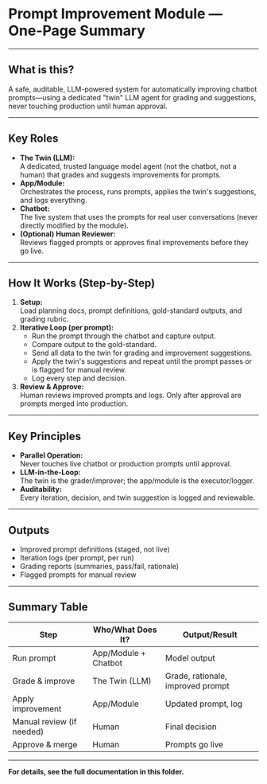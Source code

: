 # Prompt Improvement Module — One-Page Summary

---

## What is this?
A safe, auditable, LLM-powered system for automatically improving chatbot prompts—using a dedicated "twin" LLM agent for grading and suggestions, never touching production until human approval.

---

## Key Roles
- **The Twin (LLM):**  
  A dedicated, trusted language model agent (not the chatbot, not a human) that grades and suggests improvements for prompts.
- **App/Module:**  
  Orchestrates the process, runs prompts, applies the twin's suggestions, and logs everything.
- **Chatbot:**  
  The live system that uses the prompts for real user conversations (never directly modified by the module).
- **(Optional) Human Reviewer:**  
  Reviews flagged prompts or approves final improvements before they go live.

---

## How It Works (Step-by-Step)
1. **Setup:**  
   Load planning docs, prompt definitions, gold-standard outputs, and grading rubric.
2. **Iterative Loop (per prompt):**  
   - Run the prompt through the chatbot and capture output.
   - Compare output to the gold-standard.
   - Send all data to the twin for grading and improvement suggestions.
   - Apply the twin's suggestions and repeat until the prompt passes or is flagged for manual review.
   - Log every step and decision.
3. **Review & Approve:**  
   Human reviews improved prompts and logs. Only after approval are prompts merged into production.

---

## Key Principles
- **Parallel Operation:**  
  Never touches live chatbot or production prompts until approval.
- **LLM-in-the-Loop:**  
  The twin is the grader/improver; the app/module is the executor/logger.
- **Auditability:**  
  Every iteration, decision, and twin suggestion is logged and reviewable.

---

## Outputs
- Improved prompt definitions (staged, not live)
- Iteration logs (per prompt, per run)
- Grading reports (summaries, pass/fail, rationale)
- Flagged prompts for manual review

---

## Summary Table

| Step                | Who/What Does It?         | Output/Result                        |
|---------------------|--------------------------|--------------------------------------|
| Run prompt          | App/Module + Chatbot     | Model output                         |
| Grade & improve     | The Twin (LLM)           | Grade, rationale, improved prompt    |
| Apply improvement   | App/Module               | Updated prompt, log                  |
| Manual review (if needed) | Human             | Final decision                       |
| Approve & merge     | Human                    | Prompts go live                      |

---

**For details, see the full documentation in this folder.** 